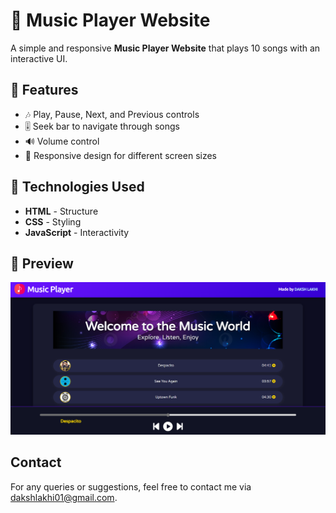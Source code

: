 # 🎵 Music Player Website  

A simple and responsive **Music Player Website** that plays 10 songs with an interactive UI.  

## 🚀 Features  
- 🎶 Play, Pause, Next, and Previous controls  
- 🎚️ Seek bar to navigate through songs  
- 🔊 Volume control  
- 📱 Responsive design for different screen sizes  

## 📂 Technologies Used  
- **HTML** - Structure  
- **CSS** - Styling  
- **JavaScript** - Interactivity  

## 📸 Preview  
![Music Player Screenshot](screenshot.png)  

## Contact
For any queries or suggestions, feel free to contact me via [dakshlakhi01@gmail.com](mailto:dakshlakhi01@gmail.com).